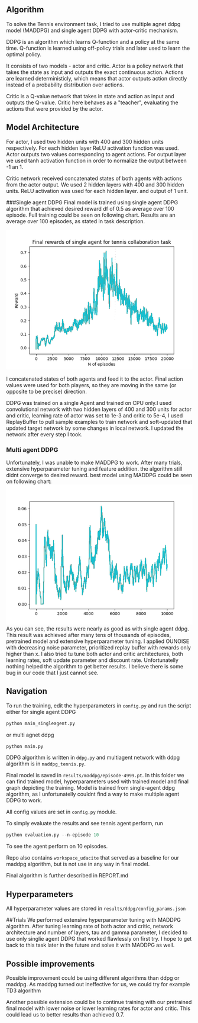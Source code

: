 ## Algorithm
To solve the Tennis environment task, I tried to use multiple agnet ddpg model (MADDPG) and single agent DDPG with actor-critic mechanism.

DDPG is an algorithm which learns Q-function and a policy at the same time. Q-function is learned 
using off-policy trials and later used to learn the optimal policy. 

It consists of two models - actor and critic. Actor is a policy network that takes the state as 
input and outputs the exact continuous action. Actions are learned deterministicly, which means
that actor outputs action directly instead of a probability distribution over actions.

Critic is a Q-value network that takes in state and action as input and outputs the Q-value. 
Critic here behaves as a "teacher", evaluating the actions that were provided by the actor.

## Model Architecture
For actor, I used two hidden units with 400 and 300 hidden units respectively. For each hidden layer
ReLU activation function was used. Actor outputs two values corresponding to agent actions. For 
output layer we used tanh activation function in order to normalize the output between -1 an 1.

Critic network received concatenated states of both agents with actions from the actor output. We used 
2 hidden layers with 400 and 300 hidden units. ReLU activation was used for each hidden layer. 
and output of 1 unit. 


###Single agent DDPG
Final model is trained using single agent DDPG algorithm that achieved desired reward df of 0.5 as average over 100 episode. 
Full training could be seen on following chart. Results are an average over 100 episodes, as stated in task description. 

![ddpg](results/ddpg/result_plot.png)

I concatenated states of both agents and feed it to the actor. Final action values were used for 
both players, so they are moving in the same (or opposite to be precise) direction.   

DDPG was trained on a single Agent and trained on CPU only.I used convolutional network with two 
hidden layers of 400 and 300 units for actor and critic, learning rate of actor was set to 1e-3 and 
critic to 5e-4, I used ReplayBuffer to pull sample examples to train network and soft-updated 
that updated target network by some changes in local network. I updated the network after every step I took.

### Multi agent DDPG
Unfortunately, I was unable to make MADDPG to work. After many trials, extensive hyperparameter 
tuning and feature addition. the algorithm still didnt converge to desired reward. best model using MADDPG 
could be seen on following chart:
![maddpg](results/maddpg/result_plot.png)
As you can see, the results were nearly as good as with single agent ddpg. This result was achieved 
after many tens of thousands of episodes, pretrained model and extensive hyperparameter tuning. I 
applied OUNOISE with decreasing noise parameter, prioritized replay buffer with rewards only higher 
than x. I also tried tu tune both actor and critic architectures, both learning rates, soft update 
parameter and discount rate. Unfortunatelly nothing helped the algorithm to get better results. I
believe there is some bug in our code that I just cannot see.


## Navigation
To run the training, edit the hyperparameters in `config.py` and run the script either for single agent DDPG
```python
python main_singleagent.py
```
or multi agnet ddpg
```python
python main.py
```
DDPG algorithm is written in `ddpg.py` and multiagent network with ddpg algorithm is in `maddpg_tennis.py`.

Final model is saved in `results/maddpg/episode-4999.pt`. In this folder we can find trained model, hyperparameters used with trained model and final graph depicting the training.
Model is trained from single-agent ddpg algorithm, as I unfortunatelly couldnt find a way to make multiple agent DDPG to work. 

All config values are set in `config.py` module.

To simply evaluate the results and see tennis agent perform, run
```python 
python evaluation.py --n-episode 10
```
To see the agent perform on 10 episodes.

Repo also contains `workspace_udacite` that served as a baseline for our maddpg algorithm, but is not use in any way in final model.

Final algorithm is further described in REPORT.md
## Hyperparameters
All hyperparameter values are stored in `results/ddpg/config_params.json`

##Trials
We performed extensive hyperparameter tuning with MADDPG algorithm. After tuning learning rate of 
both actor and critic, network architecture and number of layers, tau and gamma parameter, I 
decided to use only singlie agent DDPG that worked flawlessly on first try. I hope to get back
to this task later in the future and solve it with MADDPG as well.


## Possible improvements
Possible improvement could be using different algorithms than ddpg or maddpg. As maddpg turned out
ineffective for us, we could try for example TD3 algorithm

Another possible extension could be to continue training with our pretrained final model with lower 
noise or lower learning rates for actor and critic. This could lead us to better results than achieved 0.7.